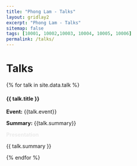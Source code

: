 ```yaml
---
title: "Phong Lam - Talks"
layout: gridlay2
excerpt: "Phong Lam - Talks"
sitemap: false
tags: [10001, 10002,10003, 10004, 10005, 10006]
permalink: /talks/
---
```


# Talks

{% for talk in site.data.talk %}

<div class="row">
<div class="well">

#### {{ talk.title }} 

**Event:** {{talk.event}}

**Summary:** {{talk.summary}}

<a data-toggle="collapse" href="#{{project.key}}-bib"  class="btn-abstract" style="text-decoration:none; color:#ebebeb; hover:#ebebeb;" role="button" aria-expanded="false">**Presentation**</a>
<div class="collapse" id="{{project.key}}-bib"><div class="well-abs">
{{ talk.summary }}
</div></div>

</div>
</div>

{% endfor %}
